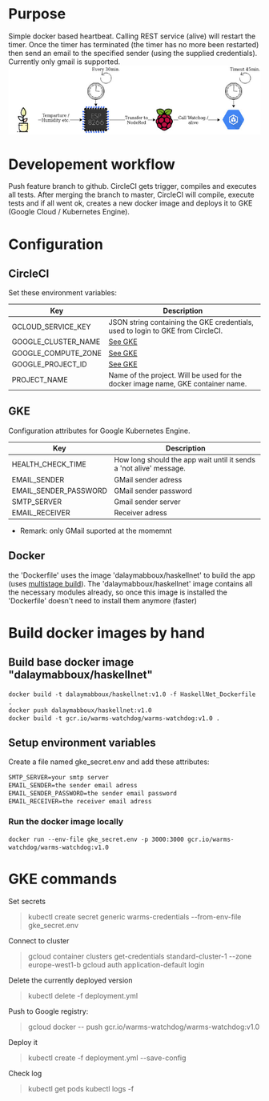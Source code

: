 # Purpose
Simple docker based heartbeat. Calling REST service (alive) will restart the timer. Once the timer has terminated (the timer has no more been restarted) then send an email to the specified sender (using the supplied credentials). Currently only gmail is supported.
![Watchdog schema](WatchdogDiagram.jpg) 

# Developement workflow
Push feature branch to github. CircleCI gets trigger, compiles and executes all tests. After merging the branch to master, CircleCI will compile, execute tests and if all went ok, creates a new docker image and deploys it to GKE (Google Cloud / Kubernetes Engine).

# Configuration
## CircleCI
Set these environment variables:

Key | Description
---|---
GCLOUD_SERVICE_KEY | JSON string containing the GKE credentials, used to login to GKE from CircleCI.
GOOGLE_CLUSTER_NAME | [See GKE](https://cloud.google.com/kubernetes-engine/docs/how-to/managing-clusters)
GOOGLE_COMPUTE_ZONE | [See GKE](https://cloud.google.com/kubernetes-engine/docs/how-to/managing-clusters)
GOOGLE_PROJECT_ID | [See GKE](https://cloud.google.com/kubernetes-engine/docs/how-to/managing-clusters)
PROJECT_NAME | Name of the project. Will be used for the docker image name, GKE container name.

## GKE
Configuration attributes for Google Kubernetes Engine.

Key | Description
--- | ---
HEALTH_CHECK_TIME | How long should the app wait until it sends a 'not alive' message.
EMAIL_SENDER | GMail sender adress
EMAIL_SENDER_PASSWORD | GMail  sender password
SMTP_SERVER | Gmail sender server
EMAIL_RECEIVER | Receiver adress
* Remark: only GMail suported at the momemnt

## Docker
the 'Dockerfile' uses the image 'dalaymabboux/haskellnet' to build the app (uses [multistage build](https://docs.docker.com/develop/develop-images/multistage-build/)).
The 'dalaymabboux/haskellnet' image contains all the necessary modules already, so once this image is installed the 'Dockerfile' doesn't need to install them anymore (faster)

# Build docker images by hand
## Build base docker image "dalaymabboux/haskellnet"
```shell
docker build -t dalaymabboux/haskellnet:v1.0 -f HaskellNet_Dockerfile .
docker push dalaymabboux/haskellnet:v1.0
docker build -t gcr.io/warms-watchdog/warms-watchdog:v1.0 .
```
## Setup environment variables
Create a file named gke_secret.env and add these attributes:

```
SMTP_SERVER=your smtp server
EMAIL_SENDER=the sender email adress
EMAIL_SENDER_PASSWORD=the sender email password
EMAIL_RECEIVER=the receiver email adress
```
### Run the docker image locally
```
docker run --env-file gke_secret.env -p 3000:3000 gcr.io/warms-watchdog/warms-watchdog:v1.0
```

# GKE commands
Set secrets
> kubectl create secret generic warms-credentials --from-env-file gke_secret.env

Connect to cluster
> gcloud container clusters get-credentials standard-cluster-1 --zone europe-west1-b
> gcloud auth application-default login

Delete the currently deployed version
> kubectl delete -f deployment.yml

Push to Google registry:
> gcloud docker -- push gcr.io/warms-watchdog/warms-watchdog:v1.0

Deploy it
> kubectl create -f deployment.yml --save-config

Check log
> kubectl get pods
> kubectl logs -f <pod-id>
